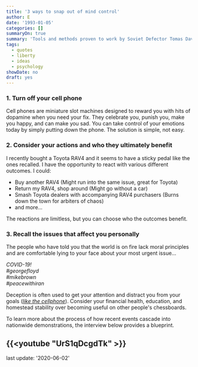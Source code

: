 ```yaml
---
title: '3 ways to snap out of mind control'
author: E
date: '1993-01-05'
categories: []
summaryOn: true
summary: 'Tools and methods proven to work by Soviet Defector Tomas David Schuman'
tags:
  - quotes
  - liberty
  - ideas
  - psychology
showDate: no
draft: yes
---
```


### 1. Turn off your cell phone  

Cell phones are miniature slot machines designed to reward you with hits of dopamine when you need your fix.  They celebrate you, punish you, make you happy, and can make you sad.  You can take control of your emotions today by simply putting down the phone.  The solution is simple, not easy.  

### 2. Consider your actions and who they ultimately benefit  

I recently bought a Toyota RAV4 and it seems to have a sticky pedal like the ones recalled. I have the opportunity to react with various different outcomes. I could:  
- Buy another RAV4 (Might run into the same issue, great for Toyota)  
- Return my RAV4, shop around (Might go without a car)  
- Smash Toyota dealers with accompanying RAV4 purchasers (Burns down the town for arbiters of chaos)  
- and more... 

The reactions are limitless, but you can choose who the outcomes benefit.  

### 3. Recall the issues that affect you personally

The people who have told you that the world is on fire lack moral principles and are comfortable lying to your face about your most urgent issue... 

*COVID-19!*  
*#georgefloyd*  
*#mikebrown*   
*#peacewithiran*  

Deception is often used to get your attention and distract you from your goals ([*like the cellphone*](https://www.youtube.com/watch?v=InU87p6ayVo)).  Consider your financial health, education, and homestead stability over becoming useful on other people's chessboards.  


To learn more about the process of how recent events cascade into nationwide demonstrations, the interview below provides a blueprint.  

{{<youtube "UrS1qDcgdTk" >}}  
---  

last update: '2020-06-02'  
